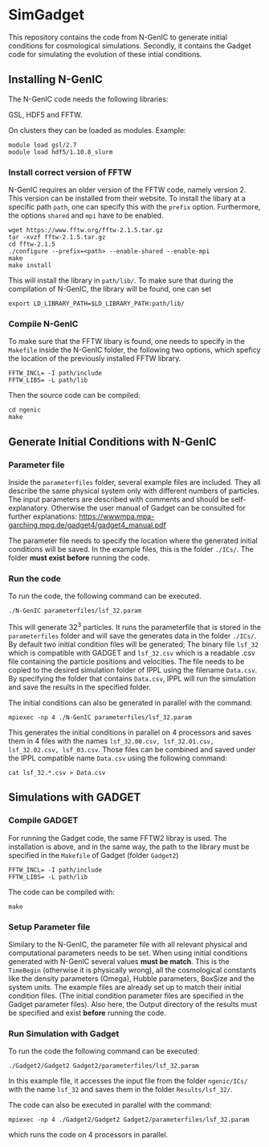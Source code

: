 # SimGadget
This repository contains the code from N-GenIC to generate initial conditions for cosmological simulations. Secondly, it contains the Gadget code for simulating the evolution of these intial conditions.

## Installing N-GenIC
The N-GenIC code needs the following libraries:

GSL, HDF5 and FFTW.

On clusters they can be loaded as modules. Example:

```
module load gsl/2.7
module load hdf5/1.10.8_slurm
```

### Install correct version of FFTW
N-GenIC requires an older version of the FFTW code, namely version 2. This version can be installed from their website. To install the libary at a specific path `path`, one can specify this with the `prefix` option. Furthermore, the options `shared` and `mpi` have to be enabled. 


```
wget https://www.fftw.org/fftw-2.1.5.tar.gz
tar -xvzf fftw-2.1.5.tar.gz
cd fftw-2.1.5
./configure --prefix=<path> --enable-shared --enable-mpi
make
make install
```

This will install the library in `path/lib/`. To make sure that during the compilation of N-GenIC, the library will be found, one can set 

`export LD_LIBRARY_PATH=$LD_LIBRARY_PATH:path/lib/`

### Compile N-GenIC
To make sure that the FFTW libary is found, one needs to specify in the `Makefile` inside the N-GenIC folder, the following two options, which speficy the location of the previously installed FFTW library.

```
FFTW_INCL= -I path/include
FFTW_LIBS= -L path/lib
```

Then the source code can be compiled:

```
cd ngenic
make
```

## Generate Initial Conditions with N-GenIC

### Parameter file
Inside the `parameterfiles` folder, several example files are included. They all describe the same physical system only with different numbers of particles. The input parameters are described with comments and should be self-explanatory. Otherwise the user manual of Gadget can be consulted for further explanations: 
https://wwwmpa.mpa-garching.mpg.de/gadget4/gadget4_manual.pdf

The parameter file needs to specify the location where the generated initial conditions will be saved. In the example files, this is the folder `./ICs/`. The folder **must exist before** running the code.

### Run the code 
To run the code, the following command can be executed.

`./N-GenIC parameterfiles/lsf_32.param`

This will generate $32^3$ particles. It runs the parameterfile that is stored in the `parameterfiles` folder and will save the generates data in the folder `./ICs/`. By default two initial condition files will be generated; The binary file `lsf_32` which is compatible with GADGET and `lsf_32.csv` which is a readable .csv file containing the particle positions and velocities. The file needs to be copied to the desired simulation folder of IPPL using the filename `Data.csv`. By specifying the folder that contains `Data.csv`, IPPL will run the simulation and save the results in the specified folder. 

The initial conditions can also be generated in parallel with the command:

`mpiexec -np 4 ./N-GenIC parameterfiles/lsf_32.param`

This generates the initial conditions in parallel on 4 processors and saves them in 4 files with the names `lsf_32.00.csv, lsf_32.01.csv, lsf_32.02.csv, lsf_03.csv`. Those files can be combined and saved under the IPPL compatible name `Data.csv` using the following command:

`cat lsf_32.*.csv > Data.csv`

## Simulations with GADGET

### Compile GADGET

For running the Gadget code, the same FFTW2 libray is used. The installation is above, and in the same way, the path to the library must be specified in the `Makefile` of Gadget (folder `Gadget2`)

```
FFTW_INCL= -I path/include
FFTW_LIBS= -L path/lib
```

The code can be compiled with:

`make`


### Setup Parameter file

Similary to the N-GenIC, the parameter file with all relevant physical and computational parameters needs to be set. When using initial conditions generated with N-GenIC several values **must be match**. This is the `TimeBegin` (otherwise it is physically wrong), all the cosmological constants like the density parameters (Omega), Hubble parameters, BoxSize and the system units. The example files are already set up to match their initial condition files. (The initial condition parameter files are specified in the Gadget parameter files). Also here, the Output directory of the results must be specified and exist **before** running the code. 

### Run Simulation with Gadget

To run the code the following command can be executed:

`./Gadget2/Gadget2 Gadget2/parameterfiles/lsf_32.param`


In this example file, it accesses the input file from the folder `ngenic/ICs/` with the name `lsf_32` and saves them in the folder `Results/lsf_32/`.

The code can also be executed in parallel with the command:

`mpiexec -np 4 ./Gadget2/Gadget2 Gadget2/parameterfiles/lsf_32.param`

which runs the code on 4 processors in parallel.



